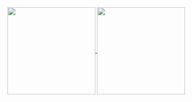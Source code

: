 <a href="https://www.github.com/sidneyraabe">
<img height=200 align="center" src="https://github-readme-stats.vercel.app/api?username=sidneyraabe&show_icons=true&theme=holi&rank_icon=github&ring_color=FFFF00" />
</a>
<a href="https://www.github.com/sidneyraabe">
<img height=200 align="center" src="https://github-readme-stats.vercel.app/api/top-langs/?username=sidneyraabe&theme=holi&custom_title=Most&nbsp;Used&nbsp;Languages&layout=donut" />
</a>




<!--
**sidneyraabe/sidneyraabe** is a ✨ _special_ ✨ repository because its `README.md` (this file) appears on your GitHub profile.

Here are some ideas to get you started:

- 🔭 I’m currently working on ...
- 🌱 I’m currently learning ...
- 👯 I’m looking to collaborate on ...
- 🤔 I’m looking for help with ...
- 💬 Ask me about ...
- 📫 How to reach me: ...
- 😄 Pronouns: ...
- ⚡ Fun fact: ...
-->
